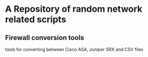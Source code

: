 A Repository of random network related scripts
==============================================

Firewall conversion tools
-------------------------
tools for converting between Cisco ASA, Juniper SRX and CSV files